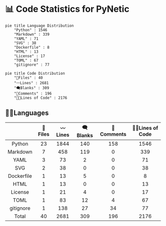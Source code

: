 
# 📊 Code Statistics for PyNetic

```mermaid
pie title Language Distribution
    "Python" : 1546
    "Markdown" : 339
    "YAML" : 71
    "SVG" : 38
    "Dockerfile" : 8
    "HTML" : 13
    "License" : 17
    "TOML" : 67
    "gitignore" : 77
```

<div class="right">

```mermaid
pie title Code Distribution
    "📝Files" : 40
    "〰️Lines" : 2681
    "🗨️Blanks" : 309
    "🙈Comments" : 196
    "👨‍💻Lines of Code" : 2176
```

</div>

## 👨‍💻Languages


||📝Files|〰️Lines|🗨️Blanks|🙈Comments|👨‍💻Lines of Code|
| :---: | :---: | :---: | :---: | :---: | :---: |
|Python|23|1844|140|158|1546|
|Markdown|7|458|119|0|339|
|YAML|3|73|2|0|71|
|SVG|2|38|0|0|38|
|Dockerfile|1|13|5|0|8|
|HTML|1|13|0|0|13|
|License|1|21|4|0|17|
|TOML|1|83|12|4|67|
|gitignore|1|138|27|34|77|
|Total|40|2681|309|196|2176|
